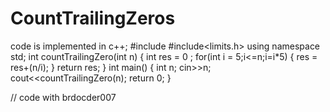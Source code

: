 # CountTrailingZeros
  code is implemented in c++;
       #include<iostream>
#include<limits.h>
using namespace std;
int countTrailingZero(int n)
{
    int res = 0 ;
    for(int i = 5;i<=n;i=i*5)
    {
        res = res+(n/i);
    } return res;
}
int main()
{
    int n;
    cin>>n;
    cout<<countTrailingZero(n);
    return 0;
}


// code with brdocder007

